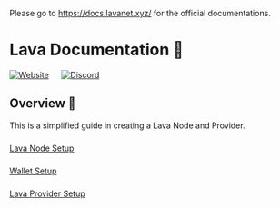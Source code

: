 Please go to https://docs.lavanet.xyz/ for the official documentations.

# Lava Documentation 📕

[![Website](https://img.shields.io/badge/WEBSITE-https%3A%2F%2Fdocs.lavanet.xyz-green?style=for-the-badge)](https://docs.lavanet.xyz) &emsp;  [![Discord](https://img.shields.io/discord/963778337904427018?color=green&logo=discord&logoColor=white&style=for-the-badge)](https://discord.gg/EKzbc6bx)

## Overview 🔎
This is a simplified guide in creating a Lava Node and Provider.

###
[Lava Node Setup](https://github.com/zachzwei/lava_docs/blob/main/docs/lava-blockchain/install-lava.md)

###
[Wallet Setup](https://github.com/zachzwei/lava_docs/blob/main/docs/lava-blockchain/wallet.md)

###
[Lava Provider Setup](https://github.com/zachzwei/lava_docs/blob/main/docs/provider/provider-tls.md)




